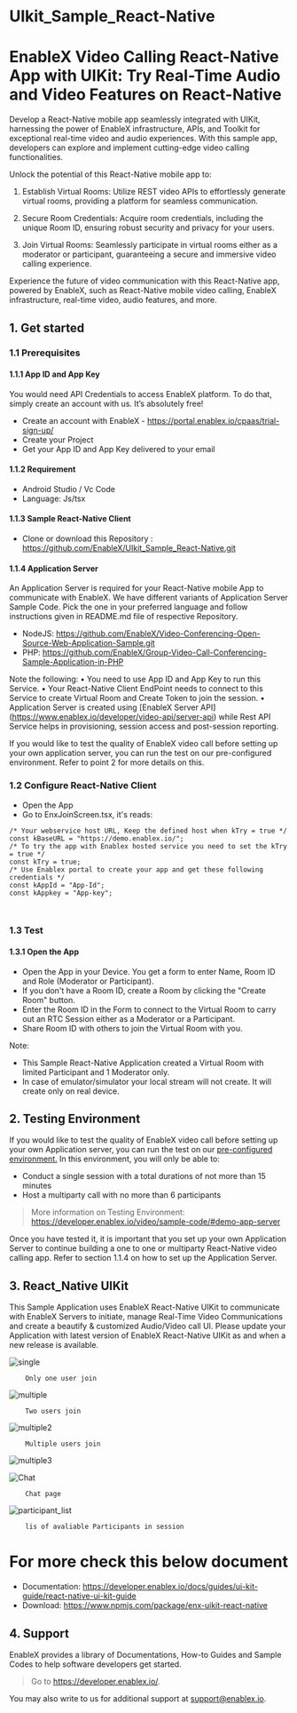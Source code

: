 # UIkit_Sample_React-Native
# EnableX Video Calling React-Native App with UIKit: Try Real-Time Audio and Video Features on React-Native

Develop a React-Native mobile app seamlessly integrated with UIKit, harnessing the power of EnableX infrastructure, APIs, and Toolkit for exceptional real-time video and audio experiences. With this sample app, developers can explore and implement cutting-edge video calling functionalities.

Unlock the potential of this React-Native mobile app to:

1. Establish Virtual Rooms: Utilize REST video APIs to effortlessly generate virtual rooms, providing a platform for seamless communication.

2. Secure Room Credentials: Acquire room credentials, including the unique Room ID, ensuring robust security and privacy for your users.

3. Join Virtual Rooms: Seamlessly participate in virtual rooms either as a moderator or participant, guaranteeing a secure and immersive video calling experience.

Experience the future of video communication with this React-Native app, powered by EnableX, such as React-Native mobile video calling, EnableX infrastructure, real-time video, audio features, and more.

## 1. Get started

### 1.1 Prerequisites

#### 1.1.1 App ID and App Key

You would need API Credentials to access EnableX platform. To do that, simply create an account with us. It’s absolutely free!

* Create an account with EnableX - https://portal.enablex.io/cpaas/trial-sign-up/
* Create your Project
* Get your App ID and App Key delivered to your email

#### 1.1.2 Requirement

* Android Studio / Vc Code
* Language: Js/tsx


#### 1.1.3 Sample React-Native Client

* Clone or download this Repository : https://github.com/EnableX/UIkit_Sample_React-Native.git

#### 1.1.4 Application Server

An Application Server is required for your React-Native mobile App to communicate with EnableX. We have different variants of Application Server Sample Code. Pick the one in your preferred language and follow instructions given in README.md file of respective Repository.

* NodeJS: https://github.com/EnableX/Video-Conferencing-Open-Source-Web-Application-Sample.git
* PHP: https://github.com/EnableX/Group-Video-Call-Conferencing-Sample-Application-in-PHP

Note the following:
•	You need to use App ID and App Key to run this Service.
•	Your React-Native  Client EndPoint needs to connect to this Service to create Virtual Room and Create Token to join the session.
•	Application Server is created using [EnableX Server API] (https://www.enablex.io/developer/video-api/server-api) while Rest API Service helps in provisioning, session access and post-session reporting.

If you would like to test the quality of EnableX video call before setting up your own application server, you can run the test on our pre-configured environment. Refer to point 2 for more details on this.

### 1.2 Configure React-Native Client

* Open the App
* Go to EnxJoinScreen.tsx, it's reads:

``` 
/* Your webservice host URL, Keep the defined host when kTry = true */
const kBaseURL = "https://demo.enablex.io/";
/* To try the app with Enablex hosted service you need to set the kTry = true */
const kTry = true;
/* Use Enablex portal to create your app and get these following credentials */
const kAppId = "App-Id";
const kAppkey = "App-key";

 
 ```

### 1.3 Test

#### 1.3.1 Open the App

* Open the App in your Device. You get a form to enter Name, Room ID and Role (Moderator or Participant).
* If you don't have a Room ID, create a Room by clicking the "Create Room" button.
* Enter the Room ID in the Form to connect to the Virtual Room to carry out an RTC Session either as a Moderator or a Participant.
* Share Room ID with others to join the Virtual Room with you.

Note:
* This Sample React-Native Application created a Virtual Room with limited Participant and 1 Moderator only.
* In case of emulator/simulator your local stream will not create. It will create only on real device.

## 2. Testing Environment

If you would like to test the quality of EnableX video call before setting up your own Application server,  you can run the test on our [pre-configured environment.](https://try.enablex.io/)
In this environment, you will only be able to:

* Conduct a single session with a total durations of not more than 15 minutes
* Host a multiparty call with no more than 6 participants

> More information on Testing Environment: https://developer.enablex.io/video/sample-code/#demo-app-server

Once you have tested it, it is important that you set up your own Application Server to continue building a one to one or multiparty React-Native video calling app. Refer to section 1.1.4 on how to set up the Application Server.

## 3. React_Native UIKit

This Sample Application uses EnableX React-Native UIKit to communicate with EnableX Servers to initiate, manage Real-Time Video Communications and create a beautify & customized Audio/Video call UI. Please update your Application with latest version of EnableX React-Native UIKit as and when a new release is available.

![single](./single.png)

```
    Only one user join
```

![multiple](./multiple.png)

```
    Two users join
```

![multiple2](./multiple2.png)

```
    Multiple users join
```

![multiple3](./multiple3.png)

![Chat](./Chat.png)

```
    Chat page
```

![participant_list](./participant_list.png)

```
    lis of avaliable Participants in session
```


  



# For more check this below document
* Documentation: https://developer.enablex.io/docs/guides/ui-kit-guide/react-native-ui-kit-guide
* Download: https://www.npmjs.com/package/enx-uikit-react-native


## 4. Support

EnableX provides a library of Documentations, How-to Guides and Sample Codes to help software developers get started.

> Go to https://developer.enablex.io/.

You may also write to us for additional support at support@enablex.io.   


